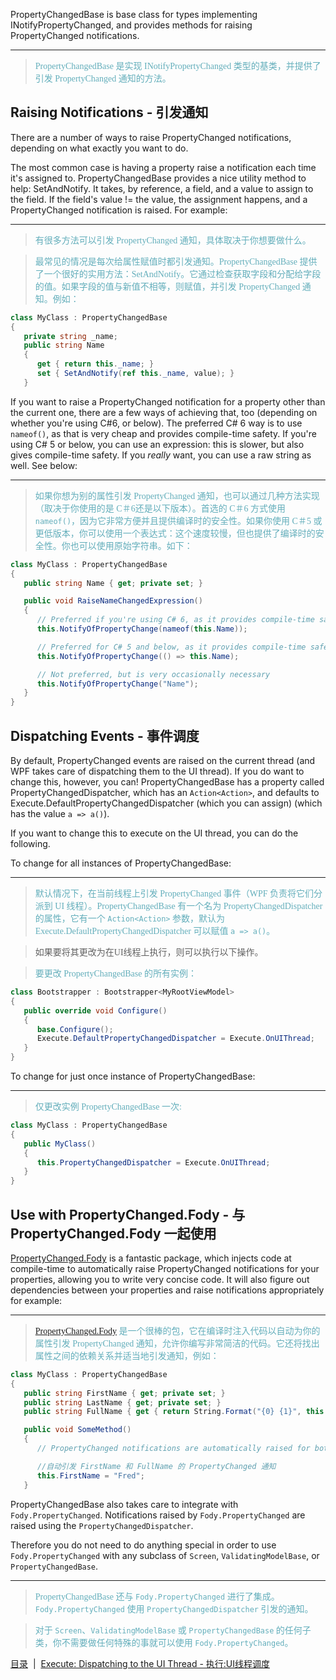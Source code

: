 PropertyChangedBase is base class for types implementing INotifyPropertyChanged, and provides methods for raising PropertyChanged notifications.

---
><font color="#63aebb" face="微软雅黑">PropertyChangedBase 是实现 INotifyPropertyChanged 类型的基类，并提供了引发 PropertyChanged 通知的方法。</font>

Raising Notifications - 引发通知
---------------------

There are a number of ways to raise PropertyChanged notifications, depending on what exactly you want to do.

The most common case is having a property raise a notification each time it's assigned to. PropertyChangedBase provides a nice utility method to help: SetAndNotify. It takes, by reference, a field, and a value to assign to the field. If the field's value != the value, the assignment happens, and a PropertyChanged notification is raised. For example:

---
><font color="#63aebb" face="微软雅黑">有很多方法可以引发 PropertyChanged 通知，具体取决于你想要做什么。

>最常见的情况是每次给属性赋值时都引发通知。PropertyChangedBase 提供了一个很好的实用方法：SetAndNotify。它通过检查获取字段和分配给字段的值。如果字段的值与新值不相等，则赋值，并引发 PropertyChanged 通知。例如：</font>

```csharp
class MyClass : PropertyChangedBase
{
   private string _name;
   public string Name
   {
      get { return this._name; }
      set { SetAndNotify(ref this._name, value); }
   }
```

If you want to raise a PropertyChanged notification for a property other than the current one, there are a few ways of achieving that, too (depending on whether you're using C#6, or below).
The preferred C# 6 way is to use `nameof()`, as that is very cheap and provides compile-time safety.
If you're using C# 5 or below, you can use an expression: this is slower, but also gives compile-time safety.
If you *really* want, you can use a raw string as well.
See below:

---
><font color="#63aebb" face="微软雅黑">如果你想为别的属性引发 PropertyChanged 通知，也可以通过几种方法实现（取决于你使用的是 C＃6还是以下版本）。首选的 C＃6 方式使用 `nameof()`，因为它非常方便并且提供编译时的安全性。如果你使用 C＃5 或更低版本，你可以使用一个表达式：这个速度较慢，但​​也提供了编译时的安全性。你也可以使用原始字符串。如下：</font>

```csharp
class MyClass : PropertyChangedBase
{
   public string Name { get; private set; }

   public void RaiseNameChangedExpression()
   {
      // Preferred if you're using C# 6, as it provides compile-time safety
      this.NotifyOfPropertyChange(nameof(this.Name));

      // Preferred for C# 5 and below, as it provides compile-time safety
      this.NotifyOfPropertyChange(() => this.Name);

      // Not preferred, but is very occasionally necessary
      this.NotifyOfPropertyChange("Name");
   }
}
```

Dispatching Events - 事件调度
------------------

By default, PropertyChanged events are raised on the current thread (and WPF takes care of dispatching them to the UI thread). If you do want to change this, however, you can! PropertyChangedBase has a property called PropertyChangedDispatcher, which has an `Action<Action>`, and defaults to Execute.DefaultPropertyChangedDispatcher (which you can assign) (which has the value `a => a()`).

If you want to change this to execute on the UI thread, you can do the following.

To change for all instances of PropertyChangedBase:

---
><font color="#63aebb" face="微软雅黑">默认情况下，在当前线程上引发 PropertyChanged 事件（WPF 负责将它们分派到 UI 线程）。PropertyChangedBase 有一个名为 PropertyChangedDispatcher 的属性，它有一个 `Action<Action>` 参数，默认为 Execute.DefaultPropertyChangedDispatcher 可以赋值 `a => a()`。

>如果要将其更改为在UI线程上执行，则可以执行以下操作。

>要更改 PropertyChangedBase 的所有实例：</font>

```csharp
class Bootstrapper : Bootstrapper<MyRootViewModel>
{
   public override void Configure()
   {
      base.Configure();
      Execute.DefaultPropertyChangedDispatcher = Execute.OnUIThread;
   }
}
```

To change for just once instance of PropertyChangedBase:

---
><font color="#63aebb" face="微软雅黑">仅更改实例 PropertyChangedBase 一次:</font>

```csharp
class MyClass : PropertyChangedBase
{
   public MyClass()
   {
      this.PropertyChangedDispatcher = Execute.OnUIThread;
   }
}
```

Use with PropertyChanged.Fody - 与 PropertyChanged.Fody 一起使用
-----------------------------
[PropertyChanged.Fody](https://github.com/Fody/PropertyChanged) is a fantastic package, which injects code at compile-time to automatically raise PropertyChanged notifications for your properties, allowing you to write very concise code. It will also figure out dependencies between your properties and raise notifications appropriately for example:

---
><font color="#63aebb" face="微软雅黑">[PropertyChanged.Fody](https://github.com/Fody/PropertyChanged) 是一个很棒的包，它在编译时注入代码以自动为你的属性引发 PropertyChanged 通知，允许你编写非常简洁的代码。它还将找出属性之间的依赖关系并适当地引发通知，例如：</font>

```csharp
class MyClass : PropertyChangedBase
{
   public string FirstName { get; private set; }
   public string LastName { get; private set; }
   public string FullName { get { return String.Format("{0} {1}", this.FirstName, this.LastName); } }

   public void SomeMethod()
   {
      // PropertyChanged notifications are automatically raised for both FirstName and FullName

      //自动引发 FirstName 和 FullName 的 PropertyChanged 通知
      this.FirstName = "Fred";
   }
```

PropertyChangedBase also takes care to integrate with `Fody.PropertyChanged`. Notifications raised by `Fody.PropertyChanged` are raised using the `PropertyChangedDispatcher`.

Therefore you do not need to do anything special in order to use `Fody.PropertyChanged` with any subclass of `Screen`, `ValidatingModelBase`, or `PropertyChangedBase`.

---
><font color="#63aebb" face="微软雅黑">PropertyChangedBase 还与 `Fody.PropertyChanged` 进行了集成。 `Fody.PropertyChanged` 使用 `PropertyChangedDispatcher` 引发的通知。

>对于 `Screen`、`ValidatingModelBase` 或 `PropertyChangedBase` 的任何子类，你不需要做任何特殊的事就可以使用 `Fody.PropertyChanged`。</font>

[目录](./Index.md)&nbsp;&nbsp;|&nbsp;&nbsp;[Execute: Dispatching to the UI Thread - 执行:UI线程调度](./Execute.md)